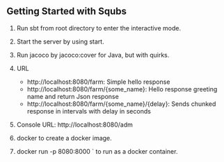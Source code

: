 Getting Started with Squbs
--------------------------

1. Run sbt from root directory to enter the interactive mode.

2. Start the server by using start.

3. Run jacoco by jacoco:cover for Java, but with quirks.

5. URL
   * http://localhost:8080/farm: Simple hello response
   * http://localhost:8080/farm/{some_name}: Hello response greeting name and return Json response
   * http://localhost:8080/farm/{some_name}/{delay}: Sends chunked response in intervals with delay in seconds

6. Console URL: http://localhost:8080/adm

7. docker to create a docker image.

8. docker run -p 8080:8000 <FARM>` to run as a docker container.
